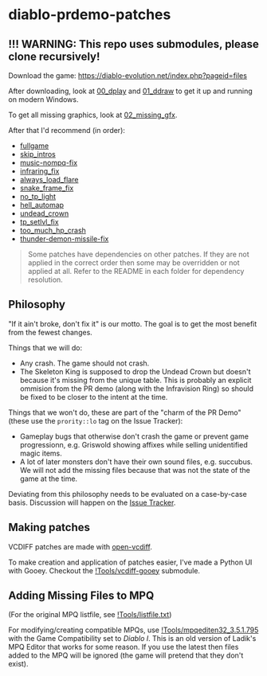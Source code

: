 # diablo-prdemo-patches

## !!! WARNING: This repo uses submodules, please clone recursively!

Download the game: https://diablo-evolution.net/index.php?pageid=files

After downloading, look at [00_dplay](00_dplay) and [01_ddraw](01_ddraw) to get it up and running on modern Windows.

To get all missing graphics, look at [02_missing_gfx](02_missing_gfx).

After that I'd recommend (in order):

  * [fullgame](fullgame)
  * [skip_intros](skip_intros)
  * [music-nompq-fix](music-nompq-fix)
  * [infraring_fix](infraring_fix)
  * [always_load_flare](always_load_flare)
  * [snake_frame_fix](snake_frame_fix)
  * [no_tp_light](no_tp_light)
  * [hell_automap](hell_automap)
  * [undead_crown](undead_crown)
  * [tp_setlvl_fix](tp_setlvl_fix)
  * [too_much_hp_crash](too_much_hp_crash)
  * [thunder-demon-missile-fix](thunder-demon-missile-fix)

> Some patches have dependencies on other patches. If they are not applied in the correct order then some may be overridden or not applied at all. Refer to the README in each folder for dependency resolution.

## Philosophy

"If it ain't broke, don't fix it" is our motto. The goal is to get the most benefit from the fewest changes.

Things that we will do:

* Any crash. The game should not crash.
* The Skeleton King is supposed to drop the Undead Crown but doesn't because it's missing from the unique table. This is probably an explicit ommision from the PR demo (along with the Infravision Ring) so should be fixed to be closer to the intent at the time.

Things that we won't do, these are part of the "charm of the PR Demo" (these use the `prority::lo` tag on the Issue Tracker):

* Gameplay bugs that otherwise don't crash the game or prevent game progressionn, e.g. Griswold showing affixes while selling unidentified magic items.
* A lot of later monsters don't have their own sound files, e.g. succubus. We will not add the missing files because that was not the state of the game at the time.

Deviating from this philosophy needs to be evaluated on a case-by-case basis. Discussion will happen on the [Issue Tracker](https://gitlab.com/moralbacteria/diablo-prdemo-patches/-/issues).

## Making patches

VCDIFF patches are made with [open-vcdiff](https://github.com/google/open-vcdiff).

To make creation and application of patches easier, I've made a Python UI with Gooey. Checkout the [!Tools/vcdiff-gooey](!Tools/vcdiff-gooey) submodule.

## Adding Missing Files to MPQ

(For the original MPQ listfile, see [!Tools/listfile.txt](!Tools/listfile.txt))

For modifying/creating compatible MPQs, use [!Tools/mpqediten32_3.5.1.795](!Tools/mpqediten32_3.5.1.795) with the Game Compatibility set to _Diablo I_. This is an old version of Ladik's MPQ Editor that works for some reason. If you use the latest then files added to the MPQ will be ignored (the game will pretend that they don't exist).